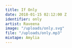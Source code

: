 ```yaml
---
title: If Only
date: 2018-01-15 02:12:00 Z
identifier: only
artist: Raveena
image: "/uploads/only.svg"
file: "/uploads/only.mp3"
mixtape: Amylia
---
```


